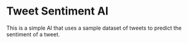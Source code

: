 # Tweet Sentiment AI

This is a simple AI that uses a sample dataset of tweets to predict the sentiment of a tweet.
